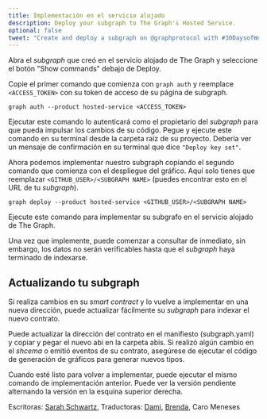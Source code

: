 ```yaml
---
title: Implementación en el servicio alojado
description: Deploy your subgraph to The Graph's Hosted Service.
optional: false
tweet: "Create and deploy a subgraph on @graphprotocol with #30DaysofWeb3 @womenbuildweb3 👾"
---
```


Abra el *subgraph* que creó en el servicio alojado de The Graph y seleccione el botón "Show commands" debajo de Deploy.

Copie el primer comando que comienza con `graph auth` y reemplace ``<ACCESS_TOKEN>`` con su token de acceso de su página de subgraph.

```
graph auth --product hosted-service <ACCESS_TOKEN>
```

Ejecutar este comando lo autenticará como el propietario del *subgraph* para que pueda impulsar los cambios de su código. Pegue y ejecute este comando en su terminal desde la carpeta raíz de su proyecto. Debería ver un mensaje de confirmación en su terminal que dice ``"Deploy key set"``.

Ahora podemos implementar nuestro subgraph copiando el segundo comando que comienza con el despliegue del gráfico. Aquí solo tienes que reemplazar `<GITHUB_USER>/<SUBGRAPH NAME>` (puedes encontrar esto en el URL de tu *subgraph*).

```
graph deploy --product hosted-service <GITHUB_USER>/<SUBGRAPH NAME>
```

Ejecute este comando para implementar su subgrafo en el servicio alojado de The Graph.

Una vez que implemente, puede comenzar a consultar de inmediato, sin embargo, los datos no serán verificables hasta que el *subgraph* haya terminado de indexarse.

## Actualizando tu subgraph

Si realiza cambios en su *smart contract* y lo vuelve a implementar en una nueva dirección, puede actualizar fácilmente su *subgraph* para indexar el nuevo contrato.

Puede actualizar la dirección del contrato en el manifiesto (subgraph.yaml) y copiar y pegar el nuevo abi en la carpeta abis. Si realizó algún cambio en el *shcema* o emitió eventos de su contrato, asegúrese de ejecutar el código de generación de gráficos para generar nuevos tipos.

Cuando esté listo para volver a implementar, puede ejecutar el mismo comando de implementación anterior. Puede ver la versión pendiente alternando la versión en la esquina superior derecha.

Escritoras: [Sarah Schwartz](https://twitter.com/schwartzswartz),
Traductoras: [Dami](https://twitter.com/dakitidami), [Brenda](https://twitter.com/engineerbrenda), Caro Meneses
